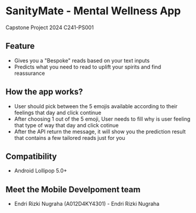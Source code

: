 # SanityMate - Mental Wellness App

Capstone Project 2024 C241-PS001

## Feature

- Gives you a "Bespoke" reads based on your text inputs
- Predicts what you need to read to uplift your spirits and find reassurance

## How the app works?

- User should pick between the 5 emojis available according to their feelings that day and click continue
- After choosing 1 out of the 5 emoji, User needs to fill why is user feeling that type of way that day and click cotinue
- After the API return the message, it will show you the prediction result that contains a few tailored reads just for you

## Compatibility

- Android Lollipop 5.0+

## Meet the Mobile Develpoment team

- Endri Rizki Nugraha (A012D4KY4301) - Endri Rizki Nugraha
